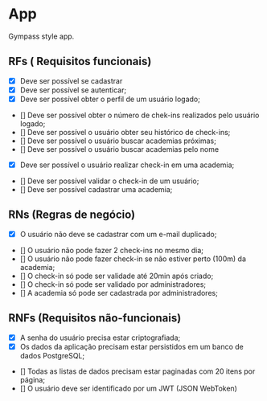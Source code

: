 # App

Gympass style app.

## RFs ( Requisitos funcionais)

- [x]  Deve ser possível se cadastrar
- [x]  Deve ser possível se autenticar;
- [x]  Deve ser possível obter o perfil de um usuário logado;
- []  Deve ser possível obter o número de chek-ins realizados pelo usuário logado;
- []  Deve ser possível o usuário obter seu histórico de check-ins;
- []  Deve ser possível o usuário buscar academias próximas;
- []  Deve ser possível o usuário buscar academias pelo nome
- [x]  Deve ser possível o usuário realizar check-in em uma academia;
- []  Deve ser possível validar o check-in de um usuário;
- []  Deve ser possível cadastrar uma academia;


## RNs (Regras de negócio)

- [x]  O usuário não deve se cadastrar com um e-mail duplicado;
- []  O usuário não pode fazer 2 check-ins no mesmo dia;
- []  O usuário não pode fazer check-in se não estiver perto (100m) da academia;
- []  O check-in só pode ser validade até 20min após criado;
- []  O check-in só pode ser validado por administradores;
- []  A academia só pode ser cadastrada por administradores;


## RNFs (Requisitos não-funcionais)

- [x]  A senha do usuário precisa estar criptografiada;
- [x]  Os dados da aplicação precisam estar persistidos em um banco de dados PostgreSQL;
- []  Todas as listas de dados precisam estar paginadas com 20 itens por página;
- []  O usuário deve ser identificado por um JWT (JSON WebToken)